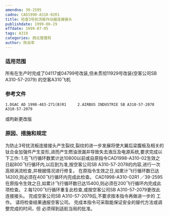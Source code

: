 ```yaml
---
amendno: 39-2595
cadno: CAD1998-A310-02R1
title: 检查3号扰流板作动器连接接头
publishdate: 1999-06-29
effdate: 1999-07-05
tags: A310
categories: 西北管理局
author: 陈岳亭
---
```


### 适用范围 
所有在生产时完成了04117或04799号改装,但未贯彻11929号改装(空客公司SB A310-57-2079) 的空客A310飞机

### 参考文件
    1.DGAC AD 1998-483-271(B)R1     2.AIRBUS INDUSTRIE SB A310-57-2078 A310-57-2079 
或昀新更改版

### 原因、措施和规定 
为防止3号扰流板连接接头产生裂纹,裂纹的进一步发展将使大翼后梁腹板及相关的钛合金加强件产生变形,进而产生燃油泄漏并导致失去液压及电源系统,要求完成以下工作: 
    1.在飞行循环数累计达10800以前或自原指令CAD1998-A310-02生效之日起800飞行循环内,以后到为准,按空客公司SB A310-57-2078的内容,进行一次高频涡流检查,并根据情况进行修复。 
    在原指令生效之日,如累计飞行循环数已达14200,则必须在400飞行循环内完成此检查。 
       CAD1998-A310-02R1   ／39-2595 
    在原指令生效之日,如累计飞行循环数已达15400,则必须在200飞行循环内完成此项检查。 
    2.每1200飞行循环重复此检查,或按空客公司SB A310-57-2079更改此连接接头。     完成空客公司SB A310-57-2079后,不要求按本指令再做进一步的
工作。     请将检查结果通报空客公司。      完成本指令可采取能保证安全的替代方法或调整完成的时间，但
必须得到适航当局的批准。
